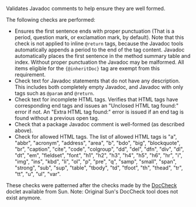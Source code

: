 <div>

Validates Javadoc comments to help ensure they are well formed.

</div>

The following checks are performed:

- Ensures the first sentence ends with proper punctuation (That is a
  period, question mark, or exclamation mark, by default). Note that
  this check is not applied to inline `@return` tags, because the
  Javadoc tools automatically appends a period to the end of the tag
  content. Javadoc automatically places the first sentence in the method
  summary table and index. Without proper punctuation the Javadoc may be
  malformed. All items eligible for the `{@inheritDoc}` tag are exempt
  from this requirement.
- Check text for Javadoc statements that do not have any description.
  This includes both completely empty Javadoc, and Javadoc with only
  tags such as `@param` and `@return`.
- Check text for incomplete HTML tags. Verifies that HTML tags have
  corresponding end tags and issues an "Unclosed HTML tag found:" error
  if not. An "Extra HTML tag found:" error is issued if an end tag is
  found without a previous open tag.
- Check that a package Javadoc comment is well-formed (as described
  above).
- Check for allowed HTML tags. The list of allowed HTML tags is "a",
  "abbr", "acronym", "address", "area", "b", "bdo", "big", "blockquote",
  "br", "caption", "cite", "code", "colgroup", "dd", "del", "dfn",
  "div", "dl", "dt", "em", "fieldset", "font", "h1", "h2", "h3", "h4",
  "h5", "h6", "hr", "i", "img", "ins", "kbd", "li", "ol", "p", "pre",
  "q", "samp", "small", "span", "strong", "sub", "sup", "table",
  "tbody", "td", "tfoot", "th", "thead", "tr", "tt", "u", "ul", "var".

These checks were patterned after the checks made by the
[DocCheck](https://maven-doccheck.sourceforge.net) doclet available from
Sun. Note: Original Sun's DocCheck tool does not exist anymore.
